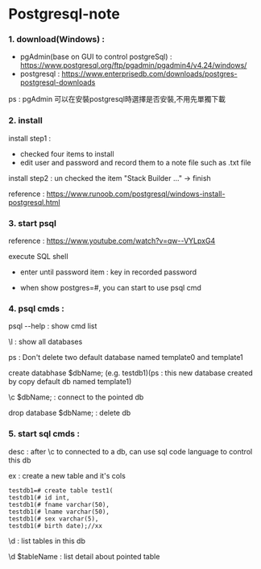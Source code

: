 # Postgresql-note

### 1. download(Windows) :
 - pgAdmin(base on GUI to control postgreSql) : https://www.postgresql.org/ftp/pgadmin/pgadmin4/v4.24/windows/
 - postgresql : https://www.enterprisedb.com/downloads/postgres-postgresql-downloads
 
ps : pgAdmin 可以在安裝postgresql時選擇是否安裝,不用先單獨下載 

### 2. install 

install step1 : 
 - checked four items to install
 - edit user and password and record them to a note file such as .txt file
 
install step2 : un checked the item "Stack Builder ..." -> finish

reference : https://www.runoob.com/postgresql/windows-install-postgresql.html

### 3. start psql 

reference : https://www.youtube.com/watch?v=qw--VYLpxG4

execute SQL shell

- enter until password item : key in recorded password 

- when show postgres=#, you can start to use psql cmd

### 4. psql cmds :

psql --help : show cmd list

\l : show all databases

ps : Don't delete two default database named template0 and template1

create databhase $dbName; (e.g. testdb1)(ps : this new database created by copy default db named template1)

\c $dbName; : connect to the pointed db

drop database $dbName; : delete db

### 5. start sql cmds :

desc : after \c to connected to a db, can use sql code language to control this db

ex : create a new table and it's cols

    testdb1=# create table test1(
    testdb1(# id int,
    testdb1(# fname varchar(50),
    testdb1(# lname varchar(50),
    testdb1(# sex varchar(5),
    testdb1(# birth date);//xx

\d : list tables in this db

\d $tableName : list detail about pointed table

